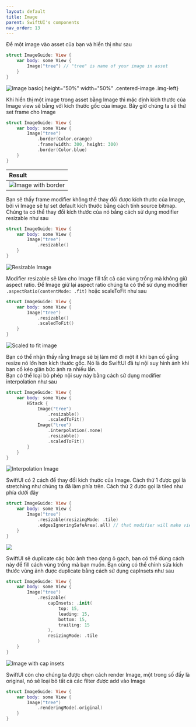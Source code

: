 ```yaml
---
layout: default
title: Image
parent: SwiftUI's components
nav_order: 13
---
```


Để một image vào asset của bạn và hiển thị như sau

```swift
struct ImageGuide: View {
    var body: some View {
        Image("tree") // "tree" is name of your image in asset
    }
}

```

![Image basic](imageBasic.png){:height="50%" width="50%" .centered-image .img-left}  

Khi hiển thị một image trong asset bằng Image thì mặc định kích thước của Image view sẽ bằng với kích thước gốc của image. Bây giờ chúng ta sẽ thử set frame cho Image

```swift
struct ImageGuide: View {
    var body: some View {
        Image("tree")
            .border(Color.orange)
            .frame(width: 300, height: 300)
            .border(Color.blue)
    }
}
```

| Result      |
| :---        |
| ![Image with border](imageBorder.png) |

Bạn sẽ thấy frame modifier không thể thay đổi được kích thước của Image, bởi vì Image sẽ tự set default kích thước bằng cách tính source bitmap. Chúng ta có thể thay đổi kích thước của nó bằng cách sử dụng modifier resizable như sau

```swift
struct ImageGuide: View {
    var body: some View {
        Image("tree")
            .resizable()
    }
}
```

![Resizable Image](imageResizable.png)  

Modifier resizable sẽ làm cho Image fill tất cả các vùng trống mà không giữ aspect ratio. Để Image giữ lại aspect ratio chúng ta có thể sử dụng modifier ```.aspectRatio(contentMode: .fit)``` hoặc scaleToFit như sau

```swift
struct ImageGuide: View {
    var body: some View {
        Image("tree")
            .resizable()
            .scaledToFit()
    }
}
```

![Scaled to fit image](imageScaledToFit.png)  

Bạn có thể nhận thấy rằng Image sẽ bị làm mờ đi một ít khi bạn cố gắng resize nó lớn hơn kích thước gốc. Nó là do SwiftUI đã tự nội suy hình ảnh khi bạn cố kéo giãn bức ảnh ra nhiều lần.  
Bạn có thể loại bỏ phép nội suy này bằng cách sử dụng modifier interpolation như sau

```swift
struct ImageGuide: View {
    var body: some View {
        HStack {
            Image("tree")
                .resizable()
                .scaledToFit()
            Image("tree")
                .interpolation(.none)
                .resizable()
                .scaledToFit()
        }
    }
}
```

![Interpolation Image](imageInterpolation.png)  

SwiftUI có 2 cách để thay đổi kích thước của Image. Cách thứ 1 được gọi là stretching như chúng ta đã làm phía trên. Cách thứ 2 được gọi là tiled như phía dưới đây

```swift
struct ImageGuide: View {
    var body: some View {
        Image("tree")
            .resizable(resizingMode: .tile)
            .edgesIgnoringSafeArea(.all) // that modifier will make view ignore safe area
    }
}
```

![](imageResizingMode.png)  

SwiftUI sẽ duplicate các bức ảnh theo dạng ô gạch, bạn có thể dùng cách này để fill cách vùng trống mà bạn muốn. Bạn cũng có thể chỉnh sửa kích thước vùng ảnh được duplicate bằng cách sử dụng capInsets như sau

```swift
struct ImageGuide: View {
    var body: some View {
        Image("tree")
            .resizable(
                capInsets: .init(
                    top: 15,
                    leading: 15,
                    bottom: 15,
                    trailing: 15
                ),
                resizingMode: .tile
            )
    }
}
```

![Image with cap insets](imageCapInsets.png)  

SwiftUI còn cho chúng ta được chọn cách render Image, một trong số đấy là original, nó sẽ loại bỏ tất cả các filter được add vào Image

```swift
struct ImageGuide: View {
    var body: some View {
        Image("tree")
            .renderingMode(.original)
    }
}
```
